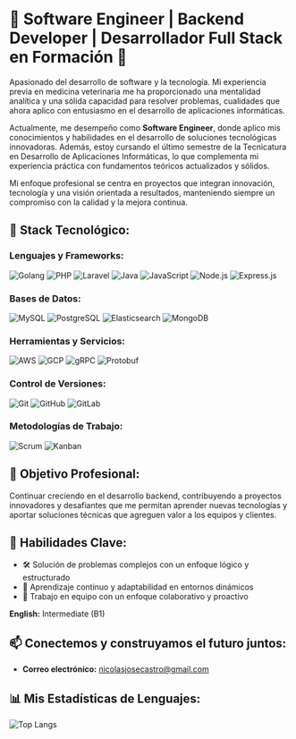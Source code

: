 # 🔹 Software Engineer | Backend Developer | Desarrollador Full Stack en Formación 🔹

Apasionado del desarrollo de software y la tecnología. Mi experiencia previa en medicina veterinaria me ha proporcionado una mentalidad analítica y una sólida capacidad para resolver problemas, cualidades que ahora aplico con entusiasmo en el desarrollo de aplicaciones informáticas.

Actualmente, me desempeño como **Software Engineer**, donde aplico mis conocimientos y habilidades en el desarrollo de soluciones tecnológicas innovadoras. Además, estoy cursando el último semestre de la Tecnicatura en Desarrollo de Aplicaciones Informáticas, lo que complementa mi experiencia práctica con fundamentos teóricos actualizados y sólidos.

Mi enfoque profesional se centra en proyectos que integran innovación, tecnología y una visión orientada a resultados, manteniendo siempre un compromiso con la calidad y la mejora continua.

## 🔹 Stack Tecnológico:

### Lenguajes y Frameworks:
![Golang](https://img.shields.io/badge/Golang-%2300ADD8.svg?style=for-the-badge&logo=go&logoColor=white)
![PHP](https://img.shields.io/badge/PHP-%23777BB4.svg?style=for-the-badge&logo=php&logoColor=white)
![Laravel](https://img.shields.io/badge/Laravel-%23FF2D20.svg?style=for-the-badge&logo=laravel&logoColor=white)
![Java](https://img.shields.io/badge/Java-%23ED8B00.svg?style=for-the-badge&logo=java&logoColor=white)
![JavaScript](https://img.shields.io/badge/JavaScript-%23F7DF1E.svg?style=for-the-badge&logo=javascript&logoColor=black)
![Node.js](https://img.shields.io/badge/Node.js-%23339933.svg?style=for-the-badge&logo=node-dot-js&logoColor=white)
![Express.js](https://img.shields.io/badge/Express.js-%23000000.svg?style=for-the-badge&logo=express&logoColor=white)

### Bases de Datos:
![MySQL](https://img.shields.io/badge/MySQL-%234479A1.svg?style=for-the-badge&logo=mysql&logoColor=white)
![PostgreSQL](https://img.shields.io/badge/PostgreSQL-%23336791.svg?style=for-the-badge&logo=postgresql&logoColor=white)
![Elasticsearch](https://img.shields.io/badge/Elasticsearch-%23005571.svg?style=for-the-badge&logo=elasticsearch&logoColor=white)
![MongoDB](https://img.shields.io/badge/MongoDB-%2347A248.svg?style=for-the-badge&logo=mongodb&logoColor=white)

### Herramientas y Servicios:
![AWS](https://img.shields.io/badge/AWS-%23FF9900.svg?style=for-the-badge&logo=amazon-aws&logoColor=white)
![GCP](https://img.shields.io/badge/GCP-%234285F4.svg?style=for-the-badge&logo=google-cloud&logoColor=white)
![gRPC](https://img.shields.io/badge/gRPC-%2300ADD8.svg?style=for-the-badge&logo=grpc&logoColor=white)
![Protobuf](https://img.shields.io/badge/Protobuf-%2300ADD8.svg?style=for-the-badge&logo=google&logoColor=white)

### Control de Versiones:
![Git](https://img.shields.io/badge/Git-%23F05032.svg?style=for-the-badge&logo=git&logoColor=white)
![GitHub](https://img.shields.io/badge/GitHub-%23181717.svg?style=for-the-badge&logo=github&logoColor=white)
![GitLab](https://img.shields.io/badge/GitLab-%23FC6D26.svg?style=for-the-badge&logo=gitlab&logoColor=white)

### Metodologías de Trabajo:
![Scrum](https://img.shields.io/badge/Scrum-%2300ADD8.svg?style=for-the-badge&logo=scrumalliance&logoColor=white)
![Kanban](https://img.shields.io/badge/Kanban-%2300ADD8.svg?style=for-the-badge&logo=kanban&logoColor=white)

## 🔹 Objetivo Profesional:
Continuar creciendo en el desarrollo backend, contribuyendo a proyectos innovadores y desafiantes que me permitan aprender nuevas tecnologías y aportar soluciones técnicas que agreguen valor a los equipos y clientes.

## 🌟 Habilidades Clave:

- 🛠️ Solución de problemas complejos con un enfoque lógico y estructurado
- 📖 Aprendizaje continuo y adaptabilidad en entornos dinámicos
- 🤝 Trabajo en equipo con un enfoque colaborativo y proactivo

**English:** Intermediate (B1)

## 📫 Conectemos y construyamos el futuro juntos:
- **Correo electrónico:** [nicolasjosecastro@gmail.com](mailto:nicolasjosecastro@gmail.com)

## 📊 Mis Estadísticas de Lenguajes:
![Top Langs](https://github-readme-stats.vercel.app/api/top-langs/?username=NicoJCastro&layout=compact&theme=dark)
